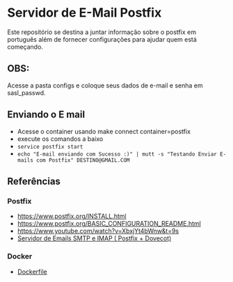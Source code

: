 # Servidor de E-Mail Postfix

Este repositório se destina a juntar informação sobre o postfix em português além de fornecer configurações para ajudar quem está começando.

## OBS:

Acesse a pasta configs e coloque seus dados de e-mail e senha em sasl_passwd.

## Enviando o E mail

- Acesse o container usando make connect container=postfix
- execute os comandos a baixo
- `service postfix start`
- `echo "E-mail enviando com Sucesso :)" | mutt -s "Testando Enviar E-mails com Postfix" DESTINO@GMAIL.COM`

## Referências

### Postfix

- https://www.postfix.org/INSTALL.html
- https://www.postfix.org/BASIC_CONFIGURATION_README.html
- https://www.youtube.com/watch?v=XbxjYt4bWnw&t=9s
- [Servidor de Emails​ SMTP e IMAP ( Postfix + Dovecot)](https://www.youtube.com/watch?v=V1XV9KSxPPQ)   

### Docker

- [Dockerfile](https://docs.docker.com/reference/dockerfile/)